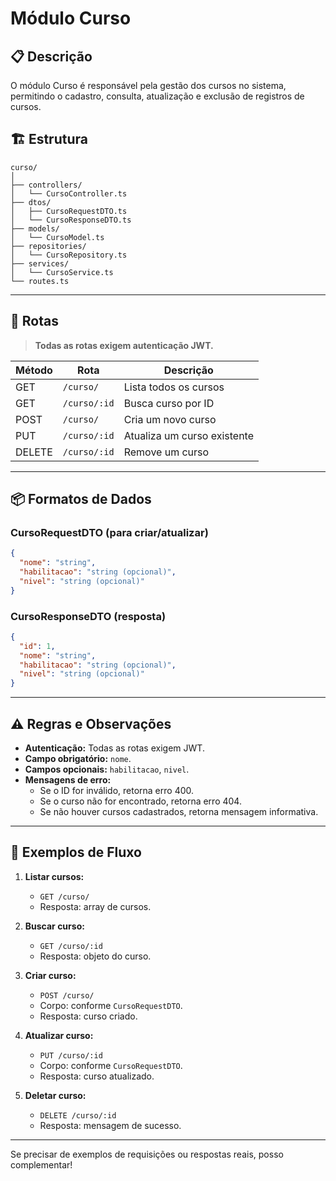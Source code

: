 # Módulo Curso

## 📋 Descrição

O módulo Curso é responsável pela gestão dos cursos no sistema, permitindo o cadastro, consulta, atualização e exclusão de registros de cursos.

## 🏗️ Estrutura

```
curso/
│
├── controllers/
│   └── CursoController.ts
├── dtos/
│   ├── CursoRequestDTO.ts
│   └── CursoResponseDTO.ts
├── models/
│   └── CursoModel.ts
├── repositories/
│   └── CursoRepository.ts
├── services/
│   └── CursoService.ts
└── routes.ts
```

---

## 🚦 Rotas

> **Todas as rotas exigem autenticação JWT.**

| Método | Rota         | Descrição                        |
|--------|--------------|----------------------------------|
| GET    | `/curso/`    | Lista todos os cursos            |
| GET    | `/curso/:id` | Busca curso por ID               |
| POST   | `/curso/`    | Cria um novo curso               |
| PUT    | `/curso/:id` | Atualiza um curso existente      |
| DELETE | `/curso/:id` | Remove um curso                  |

---

## 📦 Formatos de Dados

### CursoRequestDTO (para criar/atualizar)

```json
{
  "nome": "string",
  "habilitacao": "string (opcional)",
  "nivel": "string (opcional)"
}
```

### CursoResponseDTO (resposta)

```json
{
  "id": 1,
  "nome": "string",
  "habilitacao": "string (opcional)",
  "nivel": "string (opcional)"
}
```

---

## ⚠️ Regras e Observações

- **Autenticação:** Todas as rotas exigem JWT.
- **Campo obrigatório:** `nome`.
- **Campos opcionais:** `habilitacao`, `nivel`.
- **Mensagens de erro:** 
  - Se o ID for inválido, retorna erro 400.
  - Se o curso não for encontrado, retorna erro 404.
  - Se não houver cursos cadastrados, retorna mensagem informativa.

---

## 📝 Exemplos de Fluxo

1. **Listar cursos:**  
   - `GET /curso/`  
   - Resposta: array de cursos.

2. **Buscar curso:**  
   - `GET /curso/:id`  
   - Resposta: objeto do curso.

3. **Criar curso:**  
   - `POST /curso/`  
   - Corpo: conforme `CursoRequestDTO`.  
   - Resposta: curso criado.

4. **Atualizar curso:**  
   - `PUT /curso/:id`  
   - Corpo: conforme `CursoRequestDTO`.  
   - Resposta: curso atualizado.

5. **Deletar curso:**  
   - `DELETE /curso/:id`  
   - Resposta: mensagem de sucesso.

---

Se precisar de exemplos de requisições ou respostas reais, posso complementar!

